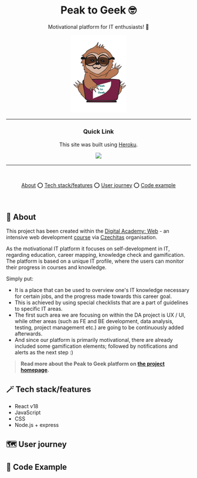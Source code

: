 <div align='center'>

# Peak to Geek :nerd_face:

Motivational platform for IT enthusiasts! :sloth:

<img src='./client/img/logo_own--colored.svg' alt="Peak to Geek logo" width="150">

---

### Quick Link

This site was built using [Heroku](https://www.heroku.com/).

  <a href="https://peak-to-geek.herokuapp.com/">
  <!-- Link dodáme, až budeme mít nasazenou poslední verzi na Heroku + odkaz i do About na GitHubu -->
    <img src='https://img.shields.io/badge/HOMEPAGE-gray?style=for-the-badge'>
  </a>
</div>

---

<br />

<div align="center">

[About](https://github.com/EvaMach/peak-to-geek#memo-about) :o:
[Tech stack/features](https://github.com/EvaMach/peak-to-geek#magic_wand-tech-stackfeatures) :o:
[User journey](https://github.com/EvaMach/peak-to-geek#world_map-user-journey) :o:
[Code example](https://github.com/EvaMach/peak-to-geek#jigsaw-code-example)

</div>

<br />

## :memo: About

This project has been created within the [Digital Academy: Web](https://www.czechitas.cz/kurzy/digitalni-akademie-web) - an intensive web development [course](https://docs.google.com/spreadsheets/d/1uuo2skY2L4KZoBT-YzaN5iY02RUsiza5mgDshyJbGRI/edit#gid=1798591226) via [Czechitas](https://www.czechitas.cz/) organisation.

As the motivational IT platform it focuses on self-development in IT, regarding education, career mapping, knowledge check and gamification. The platform is based on a unique IT profile, where the users can monitor their progress in courses and knowledge.

Simply put:

- It is a place that can be used to overview one's IT knowledge necessary for certain jobs, and the progress made towards this career goal.
- This is achieved by using special checklists that are a part of guidelines to specific IT areas.
- The first such area we are focusing on within the DA project is UX / UI, while other areas (such as FE and BE development, data analysis, testing, project management etc.) are going to be continuously added afterwards.
- And since our platform is primarily motivational, there are already included some gamification elements; followed by notifications and alerts as the next step :)

> **Read more about the Peak to Geek platform on [the project homepage](TBD).**

<!-- Link dodáme, až budeme mít nasazenou poslední verzi na Heroku + odkaz i do About na GitHubu -->

## :magic_wand: Tech stack/features

- React v18
- JavaScript
- CSS
- Node.js + express

<!-- Budeme to nějak rozepisovat? -->

## :world_map: User journey

<!-- PŘIDAT GIF HÍR -->

<!-- Natočila bych user journey jako na MYM, akorát samozřejmě v aktuální verzi přímo na stránce - od přihlášení, přes klik na strom a checklisty až po přidání nového kurzu a vytvoření dashboardu/přidání kurzů na dashboard, na konec odhlášení -->

## :jigsaw: Code Example

<!-- Budeme dávat nějakou ukázku kódu? -->
